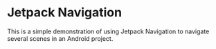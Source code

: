 # Jetpack Navigation

This is a simple demonstration of using Jetpack Navigation to navigate several scenes in an Android project.

